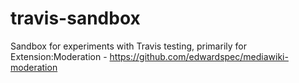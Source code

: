# travis-sandbox

Sandbox for experiments with Travis testing,
primarily for Extension:Moderation - https://github.com/edwardspec/mediawiki-moderation
